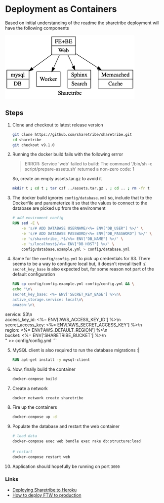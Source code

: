 # Deployment as Containers #

Based on initial understanding of the readme the sharetribe deployment will have the following components

![Deployment](./deployment-01.png)

## Steps ##

1. Clone and checkout to latest release version

	``` sh
	git clone https://github.com/sharetribe/sharetribe.git
	cd sharetribe
	git checkout v9.1.0
	```

2. Running the docker build fails with the following errror

	> ERROR: Service 'web' failed to build: The command '/bin/sh -c script/prepare-assets.sh' returned a non-zero code: 1
	
	So, create an empty assets.tar.gz to avoid it

	``` sh
	mkdir t ; cd t ; tar czf ../assets.tar.gz . ; cd .. ; rm -fr t
	```

3. The docker build ignores `config/database.yml` so, include that to the Dockerfile and parameterize it so that the values to connect to the database are picked up from the environment

	``` dockerfile
	# add enviroment config
	RUN sed -E \
		-e 's/# ADD DATABASE USERNAME/<%= ENV["DB_USER"] %>/' \
		-e 's/# ADD DATABASE PASSWORD/<%= ENV["DB_PASSWORD"] %>/' \
		-e 's/sharetribe_.*$/<%= ENV["DB_NAME"] %>/' \
		-e 's/localhost$/<%= ENV["DB_HOST"] %>/' \
		config/database.example.yml > config/database.yml
	```

4. Same for the `config/config.yml` to pick up credentials for S3. There seems to be a way to configure local but, it doesn't reveal itself :/. `secret_key_base` is also expected but, for some reason not part of the default configuration

	``` dockerfile
	RUN cp config/config.example.yml config/config.yml && \
	echo "\n\
	secret_key_base: <%= ENV['SECRET_KEY_BASE'] %>\n\
	active_storage.service: local\n\
	amazon:\n\
service: S3\n\
access_key_id: <%= ENV['AWS_ACCESS_KEY_ID'] %>\n\
secret_access_key: <%= ENV['AWS_SECRET_ACCESS_KEY'] %>\n\
region: <%= ENV['AWS_DEFAULT_REGION'] %>\n\
bucket: <%= ENV['SHARETRIBE_BUCKET'] %>\n\
	" >> config/config.yml
	```

5. MySQL client is also required to run the database migrations :|

	``` dockerfile
	RUN apt-get install -y mysql-client
	```

6. Now, finally build the container

	``` sh
	docker-compose build
	```

7. Create a network

	``` sh
	docker network create sharetribe
	```

8. Fire up the containers

	``` sh
	docker-compose up -d
	```

9. Populate the database and restart the web container

	``` sh
	# load data
	docker-compose exec web bundle exec rake db:structure:load

	# restart
	docker-compose restart web
	```

10. Application should hopefully be running on port `3000`

### Links ###

- [Deploying Sharetribe to Heroku](https://gist.github.com/svallory/d08e9baa88e18d691605)
- [How to deploy FTW to production](https://www.sharetribe.com/docs/ftw-hosting/how-to-deploy-ftw-to-production/)
